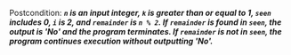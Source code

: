Postcondition: ***`n` is an input integer, `k` is greater than or equal to 1, `seen` includes 0, `i` is 2, and `remainder` is `n % 2`. If `remainder` is found in `seen`, the output is 'No' and the program terminates. If `remainder` is not in `seen`, the program continues execution without outputting 'No'.***